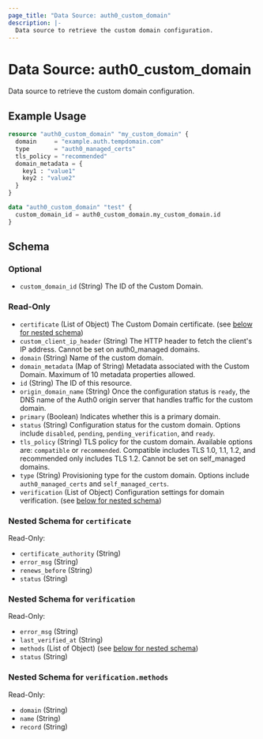 ```yaml
---
page_title: "Data Source: auth0_custom_domain"
description: |-
  Data source to retrieve the custom domain configuration.
---
```


# Data Source: auth0_custom_domain

Data source to retrieve the custom domain configuration.

## Example Usage

```terraform
resource "auth0_custom_domain" "my_custom_domain" {
  domain     = "example.auth.tempdomain.com"
  type       = "auth0_managed_certs"
  tls_policy = "recommended"
  domain_metadata = {
    key1 : "value1"
    key2 : "value2"
  }
}

data "auth0_custom_domain" "test" {
  custom_domain_id = auth0_custom_domain.my_custom_domain.id
}
```

<!-- schema generated by tfplugindocs -->
## Schema

### Optional

- `custom_domain_id` (String) The ID of the Custom Domain.

### Read-Only

- `certificate` (List of Object) The Custom Domain certificate. (see [below for nested schema](#nestedatt--certificate))
- `custom_client_ip_header` (String) The HTTP header to fetch the client's IP address. Cannot be set on auth0_managed domains.
- `domain` (String) Name of the custom domain.
- `domain_metadata` (Map of String) Metadata associated with the Custom Domain. Maximum of 10 metadata properties allowed.
- `id` (String) The ID of this resource.
- `origin_domain_name` (String) Once the configuration status is `ready`, the DNS name of the Auth0 origin server that handles traffic for the custom domain.
- `primary` (Boolean) Indicates whether this is a primary domain.
- `status` (String) Configuration status for the custom domain. Options include `disabled`, `pending`, `pending_verification`, and `ready`.
- `tls_policy` (String) TLS policy for the custom domain. Available options are: `compatible` or `recommended`. Compatible includes TLS 1.0, 1.1, 1.2, and recommended only includes TLS 1.2. Cannot be set on self_managed domains.
- `type` (String) Provisioning type for the custom domain. Options include `auth0_managed_certs` and `self_managed_certs`.
- `verification` (List of Object) Configuration settings for domain verification. (see [below for nested schema](#nestedatt--verification))

<a id="nestedatt--certificate"></a>
### Nested Schema for `certificate`

Read-Only:

- `certificate_authority` (String)
- `error_msg` (String)
- `renews_before` (String)
- `status` (String)


<a id="nestedatt--verification"></a>
### Nested Schema for `verification`

Read-Only:

- `error_msg` (String)
- `last_verified_at` (String)
- `methods` (List of Object) (see [below for nested schema](#nestedobjatt--verification--methods))
- `status` (String)

<a id="nestedobjatt--verification--methods"></a>
### Nested Schema for `verification.methods`

Read-Only:

- `domain` (String)
- `name` (String)
- `record` (String)



